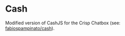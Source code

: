 # Cash

Modified version of CashJS for the Crisp Chatbox (see: [fabiospampinato/cash](https://github.com/fabiospampinato/cash)).
